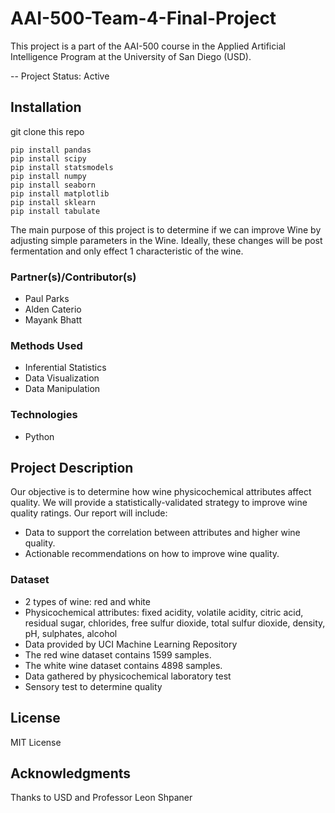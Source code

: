 # AAI-500-Team-4-Final-Project

This project is a part of the AAI-500 course in the Applied Artificial Intelligence Program at the University of San Diego (USD). 

-- Project Status: Active

## Installation

git clone this repo

```
pip install pandas
pip install scipy
pip install statsmodels
pip install numpy
pip install seaborn
pip install matplotlib
pip install sklearn
pip install tabulate
```

The main purpose of this project is to determine if we can improve Wine by adjusting simple parameters in the Wine. Ideally, these changes will be post fermentation and only effect 1 characteristic of the wine.
### Partner(s)/Contributor(s)  
- Paul Parks
- Alden Caterio
- Mayank Bhatt

### Methods Used
- Inferential Statistics
- Data Visualization
- Data Manipulation
### Technologies
- Python

## Project Description

Our objective is to determine how wine physicochemical attributes affect quality.
We will provide a statistically-validated strategy to improve wine quality ratings. 
Our report will include:
- Data to support the correlation between attributes and higher wine quality.
- Actionable recommendations on how to improve wine quality.

### Dataset
- 2 types of wine: red and white
- Physicochemical attributes: fixed acidity, volatile acidity, citric acid, residual sugar, chlorides, free sulfur dioxide, total sulfur dioxide, density, pH, sulphates, alcohol
- Data provided by UCI Machine Learning Repository
- The red wine dataset contains 1599 samples.
- The white wine dataset contains 4898 samples.
- Data gathered by physicochemical laboratory test
- Sensory test to determine quality

## License
MIT License

## Acknowledgments
Thanks to USD and Professor Leon Shpaner
